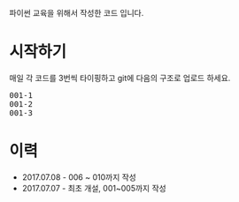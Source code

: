 파이썬 교육을 위해서 작성한 코드 입니다. 

# 시작하기
매일 각 코드를 3번씩 타이핑하고 git에 다음의 구조로 업로드 하세요.
<pre>
001-1
001-2
001-3
</pre>


# 이력
* 2017.07.08 - 006 ~ 010까지 작성
* 2017.07.07 - 최초 개설, 001~005까지 작성